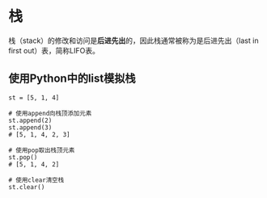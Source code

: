 # 栈
栈（stack）的修改和访问是**后进先出**的，因此栈通常被称为是后进先出（last in first out）表，简称LIFO表。  
## 使用Python中的list模拟栈
```
st = [5, 1, 4]

# 使用append向栈顶添加元素
st.append(2)
st.append(3)
# [5, 1, 4, 2, 3]

# 使用pop取出栈顶元素
st.pop()
# [5, 1, 4, 2]

# 使用clear清空栈
st.clear()
```
